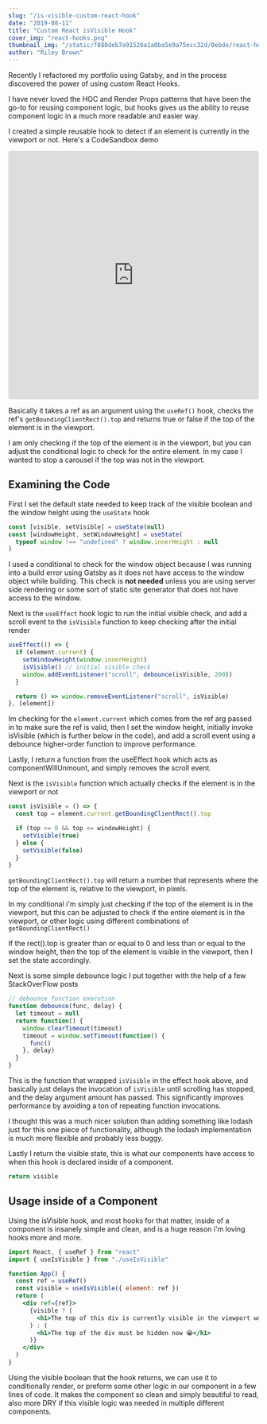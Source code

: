 ```yaml
---
slug: "/is-visible-custom-react-hook"
date: "2019-08-11"
title: "Custom React isVisible Hook"
cover_img: "react-hooks.png"
thumbnail_img: "/static/f888deb7a91526a1a0ba5e9a75ecc32d/0ebde/react-hooks.png"
author: "Riley Brown"
---
```


Recently I refactored my portfolio using Gatsby, and in the process discovered the power of using custom React Hooks.

I have never loved the HOC and Render Props patterns that have been the go-to for reusing component logic, but hooks gives us the ability to reuse component logic in a much more readable and easier way.

I created a simple reusable hook to detect if an element is currently in the viewport or not. Here's a CodeSandbox demo

<iframe src="https://codesandbox.io/embed/infallible-proskuriakova-z1nfl?fontsize=14&module=%2Fsrc%2FuseIsVisible.js" title="infallible-proskuriakova-z1nfl" allow="geolocation; microphone; camera; midi; vr; accelerometer; gyroscope; payment; ambient-light-sensor; encrypted-media" style="width:100%; height:500px; border:0; border-radius: 4px; overflow:hidden;" sandbox="allow-modals allow-forms allow-popups allow-scripts allow-same-origin"></iframe>

Basically it takes a ref as an argument using the `useRef()` hook, checks the ref's `getBoundingClientRect().top` and returns true or false if the top of the element is in the viewport.

I am only checking if the top of the element is in the viewport, but you can adjust the conditional logic to check for the entire element. In my case I wanted to stop a carousel if the top was not in the viewport.

<h2 class="blog-text-center">Examining the Code</h2>

First I set the default state needed to keep track of the visible boolean and the window height using the `useState` hook

```js
const [visible, setVisible] = useState(null)
const [windowHeight, setWindowHeight] = useState(
  typeof window !== "undefined" ? window.innerHeight : null
)
```

I used a conditional to check for the window object because I was running into a build error using Gatsby as it does not have access to the window object while building. This check is **not needed** unless you are using server side rendering or some sort of static site generator that does not have access to the window.

Next is the `useEffect` hook logic to run the initial visible check, and add a scroll event to the `isVisible` function to keep checking after the initial render

```js
useEffect(() => {
  if (element.current) {
    setWindowHeight(window.innerHeight)
    isVisible() // initial visible check
    window.addEventListener("scroll", debounce(isVisible, 200))
  }

  return () => window.removeEventListener("scroll", isVisible)
}, [element])
```

<!-- The `useEffect` hook can be used to replicate multiple traditional class component life-cycle methods. In this case, our `useEffect` hook basically works as componentDidMount, componentDidUpdate, and componentWillUnmount all in one.

The `useEffect` hook runs after the first render where as `componentDidMount` runs before the first render, but in our case, it doesn't make a difference.

Using `[element]` at the end of the effect hook is referred to as the hook's dependencies. By default, `useEffect` runs after the first render, and every subsequent render but by passing the `[element]` dependency, this tells the hook to run after the first render, and only again when element changes, thus acting as componentDidUpdate. -->

Im checking for the `element.current` which comes from the ref arg passed in to make sure the ref is valid, then I set the window height, initially invoke isVisible (which is further below in the code), and add a scroll event using a debounce higher-order function to improve performance.

Lastly, I return a function from the useEffect hook which acts as componentWillUnmount, and simply removes the scroll event.

Next is the `isVisible` function which actually checks if the element is in the viewport or not

```js
const isVisible = () => {
  const top = element.current.getBoundingClientRect().top

  if (top >= 0 && top <= windowHeight) {
    setVisible(true)
  } else {
    setVisible(false)
  }
}
```

`getBoundingClientRect().top` will return a number that represents where the top of the element is, relative to the viewport, in pixels.

In my conditional i'm simply just checking if the top of the element is in the viewport, but this can be adjusted to check if the entire element is in the viewport, or other logic using different combinations of `getBoundingClientRect()`

If the rect().top is greater than or equal to 0 and less than or equal to the window height, then the top of the element is visible in the viewport, then I set the state accordingly.

Next is some simple debounce logic I put together with the help of a few StackOverFlow posts

```js
// debounce function execution
function debounce(func, delay) {
  let timeout = null
  return function() {
    window.clearTimeout(timeout)
    timeout = window.setTimeout(function() {
      func()
    }, delay)
  }
}
```

This is the function that wrapped `isVisible` in the effect hook above, and basically just delays the invocation of `isVisible` until scrolling has stopped, and the delay argument amount has passed. This significantly improves performance by avoiding a ton of repeating function invocations.

I thought this was a much nicer solution than adding something like lodash just for this one piece of functionality, although the lodash implementation is much more flexible and probably less buggy.

Lastly I return the visible state, this is what our components have access to when this hook is declared inside of a component.

```js
return visible
```

<h2 class="blog-text-center">Usage inside of a Component</h2>

Using the isVisible hook, and most hooks for that matter, inside of a component is insanely simple and clean, and is a huge reason i'm loving hooks more and more.

```jsx
import React, { useRef } from "react"
import { useIsVisible } from "./useIsVisible"

function App() {
  const ref = useRef()
  const visible = useIsVisible({ element: ref })
  return (
    <div ref={ref}>
      {visible ? (
        <h1>The top of this div is currently visible in the viewport woohoo</h1>
      ) : (
        <h1>The top of the div must be hidden now 😭</h1>
      )}
    </div>
  )
}
```

Using the visible boolean that the hook returns, we can use it to conditionally render, or preform some other logic in our component in a few lines of code. It makes the component so clean and simply beautiful to read, also more DRY if this visible logic was needed in multiple different components.

